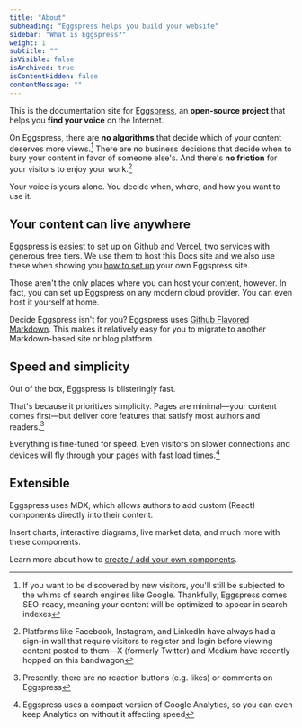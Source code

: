 ```yaml
---
title: "About"
subheading: "Eggspress helps you build your website"
sidebar: "What is Eggspress?"
weight: 1
subtitle: ""
isVisible: false
isArchived: true
isContentHidden: false
contentMessage: ""
---
```


This is the documentation site for [Eggspress](https://github.com/dentonzh/Eggspress), an **open-source project** that helps you **find your voice** on the Internet.

On Eggspress, there are **no algorithms** that decide which of your content deserves more views.[^1] There are no business decisions that decide when to bury your content in favor of someone else's. And there's **no friction** for your visitors to enjoy your work.[^2]

Your voice is yours alone. You decide when, where, and how you want to use it.

## Your content can live anywhere
Eggspress is easiest to set up on Github and Vercel, two services with generous free tiers. We use them to host this Docs site and we also use these when showing you [how to set up](my_posts/getting_started/getting-started.md) your own Eggspress site.

Those aren't the only places where you can host your content, however. In fact, you can set up Eggspress on any modern cloud provider. You can even host it yourself at home.

Decide Eggspress isn't for you? Eggspress uses [Github Flavored Markdown](https://github.github.com/gfm/). This makes it relatively easy for you to migrate to another Markdown-based site or blog platform.

## Speed and simplicity
Out of the box, Eggspress is blisteringly fast.

That's because it prioritizes simplicity. Pages are minimal—your content comes first—but deliver core features that satisfy most authors and readers.[^3]

Everything is fine-tuned for speed. Even visitors on slower connections and devices will fly through your pages with fast load times.[^4]

## Extensible
Eggspress uses MDX, which allows authors to add custom (React) components directly into their content.

Insert charts, interactive diagrams, live market data, and much more with these components.

Learn more about how to [create / add your own components](my_posts/guide/create-custom-components.md).


[^1]: If you want to be discovered by new visitors, you'll still be subjected to the whims of search engines like Google. Thankfully, Eggspress comes SEO-ready, meaning your content will be optimized to appear in search indexes
[^2]: Platforms like Facebook, Instagram, and LinkedIn have always had a sign-in wall that require visitors to register and login before viewing content posted to them—X (formerly Twitter) and Medium have recently hopped on this bandwagon
[^3]: Presently, there are no reaction buttons (e.g. likes) or comments on Eggspress
[^4]: Eggspress uses a compact version of Google Analytics, so you can even keep Analytics on without it affecting speed

